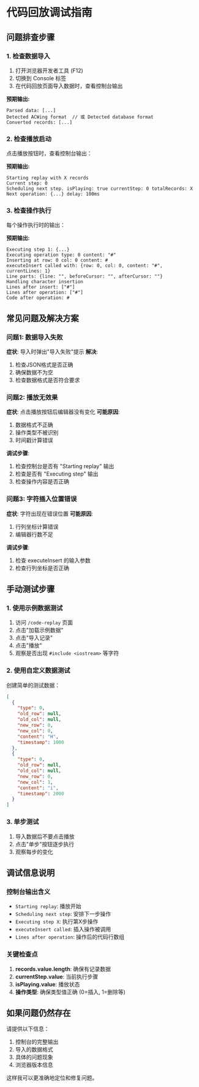 # 代码回放调试指南

## 问题排查步骤

### 1. 检查数据导入
1. 打开浏览器开发者工具 (F12)
2. 切换到 Console 标签
3. 在代码回放页面导入数据时，查看控制台输出

**预期输出:**
```
Parsed data: [...]
Detected ACWing format  // 或 Detected database format
Converted records: [...]
```

### 2. 检查播放启动
点击播放按钮时，查看控制台输出：

**预期输出:**
```
Starting replay with X records
Current step: 0
Scheduling next step. isPlaying: true currentStep: 0 totalRecords: X
Next operation: {...} delay: 100ms
```

### 3. 检查操作执行
每个操作执行时的输出：

**预期输出:**
```
Executing step 1: {...}
Executing operation type: 0 content: "#"
Inserting at row: 0 col: 0 content: #
executeInsert called with: {row: 0, col: 0, content: "#", currentLines: 1}
Line parts: {line: "", beforeCursor: "", afterCursor: ""}
Handling character insertion
Lines after insert: ["#"]
Lines after operation: ["#"]
Code after operation: #
```

## 常见问题及解决方案

### 问题1: 数据导入失败
**症状**: 导入时弹出"导入失败"提示
**解决**: 
1. 检查JSON格式是否正确
2. 确保数据不为空
3. 检查数据格式是否符合要求

### 问题2: 播放无效果
**症状**: 点击播放按钮后编辑器没有变化
**可能原因**:
1. 数据格式不正确
2. 操作类型不被识别
3. 时间戳计算错误

**调试步骤**:
1. 检查控制台是否有 "Starting replay" 输出
2. 检查是否有 "Executing step" 输出
3. 检查操作内容是否正确

### 问题3: 字符插入位置错误
**症状**: 字符出现在错误位置
**可能原因**:
1. 行列坐标计算错误
2. 编辑器行数不足

**调试步骤**:
1. 检查 executeInsert 的输入参数
2. 检查行列坐标是否正确

## 手动测试步骤

### 1. 使用示例数据测试
1. 访问 `/code-replay` 页面
2. 点击"加载示例数据"
3. 点击"导入记录"
4. 点击"播放"
5. 观察是否出现 `#include <iostream>` 等字符

### 2. 使用自定义数据测试
创建简单的测试数据：
```json
[
  {
    "type": 0,
    "old_row": null,
    "old_col": null,
    "new_row": 0,
    "new_col": 0,
    "content": "H",
    "timestamp": 1000
  },
  {
    "type": 0,
    "old_row": null,
    "old_col": null,
    "new_row": 0,
    "new_col": 1,
    "content": "i",
    "timestamp": 2000
  }
]
```

### 3. 单步测试
1. 导入数据后不要点击播放
2. 点击"单步"按钮逐步执行
3. 观察每步的变化

## 调试信息说明

### 控制台输出含义
- `Starting replay`: 播放开始
- `Scheduling next step`: 安排下一步操作
- `Executing step X`: 执行第X步操作
- `executeInsert called`: 插入操作被调用
- `Lines after operation`: 操作后的代码行数组

### 关键检查点
1. **records.value.length**: 确保有记录数据
2. **currentStep.value**: 当前执行步骤
3. **isPlaying.value**: 播放状态
4. **操作类型**: 确保类型值正确 (0=插入, 1=删除等)

## 如果问题仍然存在

请提供以下信息：
1. 控制台的完整输出
2. 导入的数据格式
3. 具体的问题现象
4. 浏览器版本信息

这样我可以更准确地定位和修复问题。